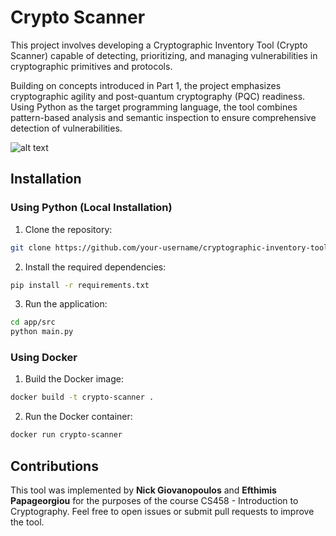 # Crypto Scanner

This project involves developing a Cryptographic Inventory Tool (Crypto Scanner) capable of detecting, prioritizing, and managing vulnerabilities in cryptographic primitives and protocols.

Building on concepts introduced in Part 1, the project emphasizes cryptographic agility and post-quantum cryptography (PQC) readiness. Using Python as the target programming language, the tool combines pattern-based analysis and semantic inspection to ensure comprehensive detection of vulnerabilities.

![alt text](https://github.com/epap011/Transition-Framework-for-PQC/blob/main/assets/images/crypto_scanner_app.png?raw=true)

## Installation

### Using Python (Local Installation)

1. Clone the repository:
```bash
git clone https://github.com/your-username/cryptographic-inventory-tool.git
```

2. Install the required dependencies:
```bash
pip install -r requirements.txt
```

3. Run the application:
```bash
cd app/src
python main.py
```

### Using Docker
1. Build the Docker image:
```bash
docker build -t crypto-scanner .
```

2. Run the Docker container:
```bash
docker run crypto-scanner
```

## Contributions
This tool was implemented by **Nick Giovanopoulos** and **Efthimis Papageorgiou** for the purposes of the course CS458 - Introduction to Cryptography. Feel free to open issues or submit pull requests to improve the tool.